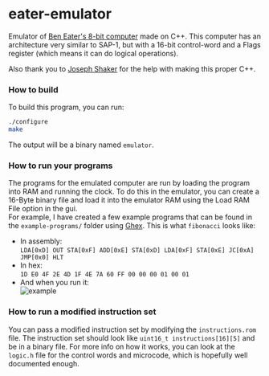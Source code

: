 eater-emulator
============
 Emulator of [Ben Eater's 8-bit computer](https://eater.net/8bit/) made on C++.
 This computer has an architecture very similar to SAP-1, but with a 16-bit control-word and a Flags register (which means it can do logical operations).

 Also thank you to [Joseph Shaker](https://github.com/jshaker000) for the help with making this proper C++.

###  How to build
To build this program, you can run:  
```bash
./configure
make
```
The output will be a binary named `emulator`.
### How to run your programs
The programs for the emulated computer are run by loading the program into RAM and running the clock. To do this in the emulator, you can create a 16-Byte binary file and load it into the emulator RAM using the Load RAM File option in the gui.  
For example, I have created a few example programs that can be found in the `example-programs/` folder using [Ghex](https://wiki.gnome.org/Apps/Ghex). This is what `fibonacci` looks like:
- In assembly:  
    `LDA[0xD] OUT STA[0xF] ADD[0xE] STA[0xD] LDA[0xF] STA[0xE] JC[0xA] JMP[0x0] HLT`
- In hex:  
    `1D E0 4F 2E 4D 1F 4E 7A 60 FF 00 00 00 01 00 01`
- And when you run it:  
    ![example](https://i.imgur.com/mTTH2c0.gif)
### How to run a modified instruction set
You can pass a modified instruction set by modifying the `instructions.rom` file. The instruction set should look like `uint16_t instructions[16][5]` and be in a binary file. For more info on how it works, you can look at the `logic.h` file for the control words and microcode, which is hopefully well documented enough.

